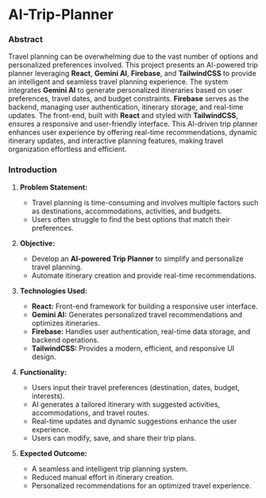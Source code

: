 # AI-Trip-Planner



### Abstract  
Travel planning can be overwhelming due to the vast number of options and personalized preferences involved. This project presents an AI-powered trip planner leveraging **React**, **Gemini AI**, **Firebase**, and **TailwindCSS** to provide an intelligent and seamless travel planning experience. The system integrates **Gemini AI** to generate personalized itineraries based on user preferences, travel dates, and budget constraints. **Firebase** serves as the backend, managing user authentication, itinerary storage, and real-time updates. The front-end, built with **React** and styled with **TailwindCSS**, ensures a responsive and user-friendly interface. This AI-driven trip planner enhances user experience by offering real-time recommendations, dynamic itinerary updates, and interactive planning features, making travel organization effortless and efficient.


### Introduction 

1. **Problem Statement:**  
   - Travel planning is time-consuming and involves multiple factors such as destinations, accommodations, activities, and budgets.  
   - Users often struggle to find the best options that match their preferences.  

2. **Objective:**  
   - Develop an **AI-powered Trip Planner** to simplify and personalize travel planning.  
   - Automate itinerary creation and provide real-time recommendations.  

3. **Technologies Used:**  
   - **React:** Front-end framework for building a responsive user interface.  
   - **Gemini AI:** Generates personalized travel recommendations and optimizes itineraries.  
   - **Firebase:** Handles user authentication, real-time data storage, and backend operations.  
   - **TailwindCSS:** Provides a modern, efficient, and responsive UI design.  

4. **Functionality:**  
   - Users input their travel preferences (destination, dates, budget, interests).  
   - AI generates a tailored itinerary with suggested activities, accommodations, and travel routes.  
   - Real-time updates and dynamic suggestions enhance the user experience.  
   - Users can modify, save, and share their trip plans.  

5. **Expected Outcome:**  
   - A seamless and intelligent trip planning system.  
   - Reduced manual effort in itinerary creation.  
   - Personalized recommendations for an optimized travel experience.

